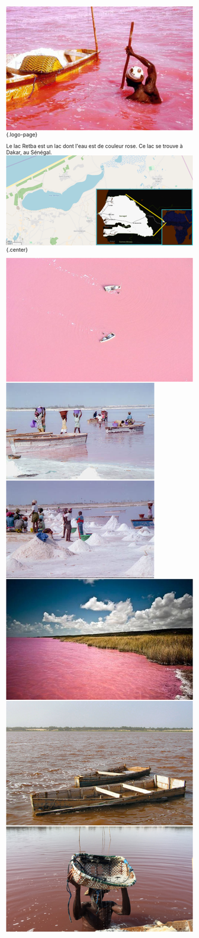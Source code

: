 <!-- TITLE: Retba -->
<!-- SUBTITLE: Présentation du lac Retba -->

![Pink Lake 02](/uploads/lake/pink-lake-02.jpg "Pink Lake 02"){.logo-page}

Le lac Retba est un lac dont l'eau est de couleur rose. Ce lac se trouve à Dakar, au Sénégal.
![Lacretba](/uploads/map/lacretba.png "Géolocalisation du lac Retba"){.center}

![1 D 24 Ab 158 E 2 Db 7 Ac 1 F 94 Fa 48 E 25 Cb 009 Red Pigment Lac Retba](/uploads/lake/1-d-24-ab-158-e-2-db-7-ac-1-f-94-fa-48-e-25-cb-009-red-pigment-lac-retba.jpg "1 D 24 Ab 158 E 2 Db 7 Ac 1 F 94 Fa 48 E 25 Cb 009 Red Pigment Lac Retba")
![Lac Retba Dakar Senegal](/uploads/lake/lac-retba-dakar-senegal.jpg "Lac Retba Dakar Senegal")
![Sel Extrait Du Lac Retba](/uploads/lake/sel-extrait-du-lac-retba.jpg "Sel Extrait Du Lac Retba")
![Pink Lake Retba](/uploads/lake/pink-lake-retba.jpg "Pink Lake Retba")
![Lac Retba Barque Pour Embarcation Du Sel](/uploads/lake/lac-retba-barque-pour-embarcation-du-sel.jpg "Lac Retba Barque Pour Embarcation Du Sel")
![Lac Retba Worker Digging Salt](/uploads/lake/lac-retba-worker-digging-salt.jpg "Lac Retba Worker Digging Salt")